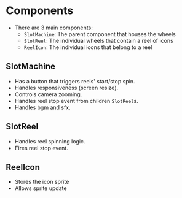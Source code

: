 # Components

- There are 3 main components:
  - `SlotMachine`: The parent component that houses the wheels
  - `SlotReel`: The individual wheels that contain a reel of icons
  - `ReelIcon`: The individual icons that belong to a reel

## SlotMachine

- Has a button that triggers reels' start/stop spin.
- Handles responsiveness (screen resize).
- Controls camera zooming.
- Handles reel stop event from children `SlotReel`s.
- Handles bgm and sfx.

## SlotReel

- Handles reel spinning logic.
- Fires reel stop event.

## ReelIcon

- Stores the icon sprite
- Allows sprite update
